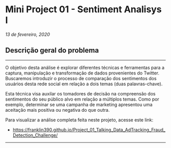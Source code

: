 # **Mini Project 01 - Sentiment Analisys I**

*13 de fevereiro, 2020*

## **Descrição geral do problema**

---

O objetivo desta análise é explorar diferentes técnicas e ferramentas para a captura, manipulação e transformação de dados provenientes do Twitter. Buscaremos introduzir o processo de comparação dos sentimentos dos usuários desta rede social em relação a dois temas (duas palavras-chave).

Esta técnica visa auxilar os tomadores de decisão na compreensão dos sentimentos do seu público alvo em relação a múltiplos temas. Como por exemplo, determinar se uma campanha de marketing apresentou uma aceitação mais positiva ou negativa do que outra.

Para visualizar a análise completa feita neste projeto, acesse este link:

* https://franklin390.github.io/Project_01_Talking_Data_AdTracking_Fraud_Detection_Challenge/

---
